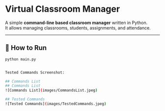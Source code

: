 # Virtual Classroom Manager

A simple **command-line based classroom manager** written in Python.  
It allows managing classrooms, students, assignments, and attendance.

---

## 🚀 How to Run

```bash
python main.py


Tested Commands Screenshot:

## Commands List
## Commands List
![Commands List](images/CommandsList.jpeg)

## Tested Commands
![Tested Commands](images/TestedCommands.jpeg)


